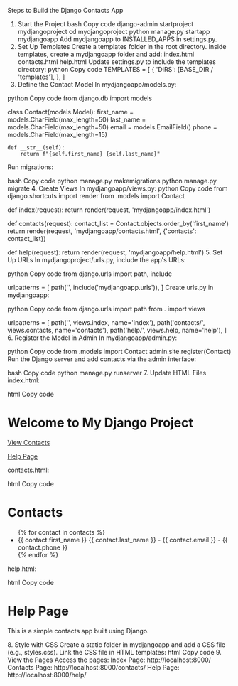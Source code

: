 Steps to Build the Django Contacts App
1. Start the Project
bash
Copy code
django-admin startproject mydjangoproject
cd mydjangoproject
python manage.py startapp mydjangoapp
Add mydjangoapp to INSTALLED_APPS in settings.py.
2. Set Up Templates
Create a templates folder in the root directory.
Inside templates, create a mydjangoapp folder and add:
index.html
contacts.html
help.html
Update settings.py to include the templates directory:
python
Copy code
TEMPLATES = [
    {
        'DIRS': [BASE_DIR / 'templates'],
    },
]
3. Define the Contact Model
In mydjangoapp/models.py:

python
Copy code
from django.db import models

class Contact(models.Model):
    first_name = models.CharField(max_length=50)
    last_name = models.CharField(max_length=50)
    email = models.EmailField()
    phone = models.CharField(max_length=15)
    
    def __str__(self):
        return f"{self.first_name} {self.last_name}"
Run migrations:

bash
Copy code
python manage.py makemigrations
python manage.py migrate
4. Create Views
In mydjangoapp/views.py:
python
Copy code
from django.shortcuts import render
from .models import Contact

def index(request):
    return render(request, 'mydjangoapp/index.html')

def contacts(request):
    contact_list = Contact.objects.order_by('first_name')
    return render(request, 'mydjangoapp/contacts.html', {'contacts': contact_list})

def help(request):
    return render(request, 'mydjangoapp/help.html')
5. Set Up URLs
In mydjangoproject/urls.py, include the app's URLs:

python
Copy code
from django.urls import path, include

urlpatterns = [
    path('', include('mydjangoapp.urls')),
]
Create urls.py in mydjangoapp:

python
Copy code
from django.urls import path
from . import views

urlpatterns = [
    path('', views.index, name='index'),
    path('contacts/', views.contacts, name='contacts'),
    path('help/', views.help, name='help'),
]
6. Register the Model in Admin
In mydjangoapp/admin.py:

python
Copy code
from .models import Contact
admin.site.register(Contact)
Run the Django server and add contacts via the admin interface:

bash
Copy code
python manage.py runserver
7. Update HTML Files
index.html:

html
Copy code
<h1>Welcome to My Django Project</h1>
<p><a href="/contacts/">View Contacts</a></p>
<p><a href="/help/">Help Page</a></p>
contacts.html:

html
Copy code
<h1>Contacts</h1>
<ul>
    {% for contact in contacts %}
        <li>{{ contact.first_name }} {{ contact.last_name }} - {{ contact.email }} - {{ contact.phone }}</li>
    {% endfor %}
</ul>
help.html:

html
Copy code
<h1>Help Page</h1>
<p>This is a simple contacts app built using Django.</p>
8. Style with CSS
Create a static folder in mydjangoapp and add a CSS file (e.g., styles.css).
Link the CSS file in HTML templates:
html
Copy code
<link rel="stylesheet" href="{% static 'styles.css' %}">
9. View the Pages
Access the pages:
Index Page: http://localhost:8000/
Contacts Page: http://localhost:8000/contacts/
Help Page: http://localhost:8000/help/
